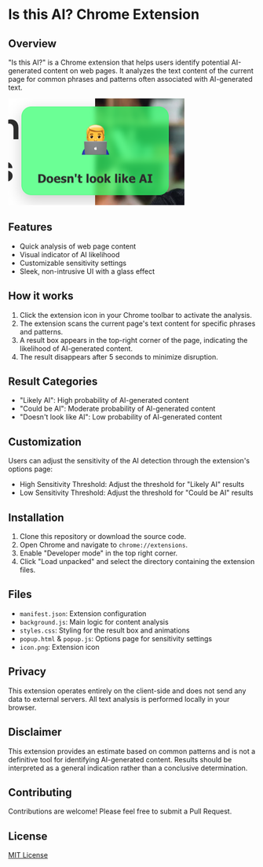 # Is this AI? Chrome Extension

## Overview

"Is this AI?" is a Chrome extension that helps users identify potential AI-generated content on web pages. It analyzes the text content of the current page for common phrases and patterns often associated with AI-generated text.

![Screenshot of Is this AI? Chrome Extension](screenshot.png)

## Features

- Quick analysis of web page content
- Visual indicator of AI likelihood
- Customizable sensitivity settings
- Sleek, non-intrusive UI with a glass effect

## How it works

1. Click the extension icon in your Chrome toolbar to activate the analysis.
2. The extension scans the current page's text content for specific phrases and patterns.
3. A result box appears in the top-right corner of the page, indicating the likelihood of AI-generated content.
4. The result disappears after 5 seconds to minimize disruption.

## Result Categories

- "Likely AI": High probability of AI-generated content
- "Could be AI": Moderate probability of AI-generated content
- "Doesn't look like AI": Low probability of AI-generated content

## Customization

Users can adjust the sensitivity of the AI detection through the extension's options page:

- High Sensitivity Threshold: Adjust the threshold for "Likely AI" results
- Low Sensitivity Threshold: Adjust the threshold for "Could be AI" results

## Installation

1. Clone this repository or download the source code.
2. Open Chrome and navigate to `chrome://extensions`.
3. Enable "Developer mode" in the top right corner.
4. Click "Load unpacked" and select the directory containing the extension files.

## Files

- `manifest.json`: Extension configuration
- `background.js`: Main logic for content analysis
- `styles.css`: Styling for the result box and animations
- `popup.html` & `popup.js`: Options page for sensitivity settings
- `icon.png`: Extension icon

## Privacy

This extension operates entirely on the client-side and does not send any data to external servers. All text analysis is performed locally in your browser.

## Disclaimer

This extension provides an estimate based on common patterns and is not a definitive tool for identifying AI-generated content. Results should be interpreted as a general indication rather than a conclusive determination.

## Contributing

Contributions are welcome! Please feel free to submit a Pull Request.

## License

[MIT License](LICENSE)